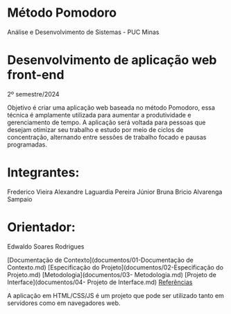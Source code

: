 # Método Pomodoro

Análise e Desenvolvimento de Sistemas - PUC Minas

# Desenvolvimento de aplicação web front-end

2º semestre/2024

Objetivo é criar uma aplicação web baseada no método Pomodoro, essa técnica é amplamente utilizada para aumentar a produtividade e gerenciamento de tempo. A aplicação será voltada para pessoas que desejam otimizar seu trabalho e estudo por meio de ciclos de concentração, alternando entre sessões de trabalho focado e pausas programadas.

# Integrantes:
Frederico Vieira
Alexandre Laguardia Pereira Júnior
Bruna Bricio Alvarenga Sampaio

# Orientador:
Edwaldo Soares Rodrigues

[Documentação de Contexto](documentos/01-Documentação de Contexto.md)
[Especificação do Projeto](documentos/02-Especificação do Projeto.md)
[Metodologia](documentos/03- Metodologia.md)
[Projeto de Interface](documentos/04- Projeto de Interface.md)
[Referências](documentos/Referencias.md)

A aplicação em HTML/CSS/JS é um projeto que pode ser utilizado tanto em servidores como em navegadores web.

